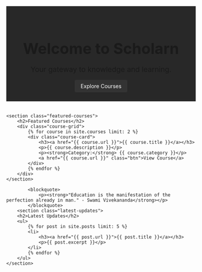 ---
---

<div class="home">
    <header class="hero">
        <h1>Welcome to Scholarn</h1>
        <p>Your gateway to knowledge and learning.</p>
        <a href="{{ "/courses/" | relative_url }}" class="btn">Explore Courses</a>
    </header>

    <section class="featured-courses">
        <h2>Featured Courses</h2>
        <div class="course-grid">
            {% for course in site.courses limit: 2 %}
            <div class="course-card">
                <h3><a href="{{ course.url }}">{{ course.title }}</a></h3>
                <p>{{ course.description }}</p>
                <p><strong>Category:</strong> {{ course.category }}</p>
                <a href="{{ course.url }}" class="btn">View Course</a>
            </div>
            {% endfor %}
        </div>
    </section>
    
            <blockquote>
                <p><strong>"Education is the manifestation of the perfection already in man." - Swami Vivekananda</strong></p>
            </blockquote>
        <section class="latest-updates">
        <h2>Latest Updates</h2>
        <ul>
            {% for post in site.posts limit: 5 %}
            <li>
                <h3><a href="{{ post.url }}">{{ post.title }}</a></h3>
                <p>{{ post.excerpt }}</p>
            </li>
            {% endfor %}
        </ul>
    </section>
</div>

<style>
    .hero {
        background-color: #282828;
        padding: 2rem;
        text-align: center;
        margin-bottom: 2rem;
    }
    .hero h1 {
        font-size: 2.5rem;
        margin-bottom: 1rem;
    }
    .hero p {
        font-size: 1.2rem;
        margin-bottom: 1.5rem;
    }
    .btn {
        background-color: #333;
        color: #fff;
        padding: 0.5rem 1rem;
        text-decoration: none;
        border-radius: 0.25rem;
    }
    .featured-courses {
        margin-bottom: 2rem;
    }
    .course-grid {
        display: flex;
        flex-wrap: wrap;
        gap: 1rem;
    }
    .course-card {
        flex: 1 1 calc(25% - 1rem);
        background: #282828;
        border: 1px solid #ddd;
        border-radius: 0.5rem;
        padding: 1rem;
        text-align: center;
    }
  
    .latest-updates ul {
        list-style: none;
        padding: 0;
    }
    .latest-updates li {
        margin-bottom: 1rem;
    }
</style>
